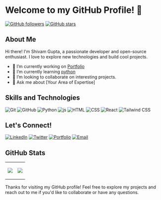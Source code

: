 # Welcome to my GitHub Profile! 👋

[![GitHub followers](https://img.shields.io/github/followers/the-shivam-gupta?label=Followers&style=social)](https://github.com/the-shivam-gupta)
[![GitHub stars](https://img.shields.io/github/stars/the-shivam-gupta?style=social)](https://github.com/the-shivam-gupta)

## About Me

Hi there! I'm Shivam Gupta, a passionate developer and open-source enthusiast. I love to explore new technologies and build cool projects.

- 🔭 I’m currently working on [Portfolio](https://the-shivam-gupta.github.io/)
- 🌱 I’m currently learning [python](https://github.com/the-shivam-gupta/learning-path)
- 👯 I’m looking to collaborate on interesting projects.
- 💬 Ask me about [Your Area of Expertise]

## Skills and Technologies
<p align="left">
 <img src="https://img.shields.io/badge/git-%23F05032.svg?style=for-the-badge&logo=git&logoColor=white" alt="Git" />
  <img src="https://img.shields.io/badge/github-%23121011.svg?style=for-the-badge&logo=github&logoColor=white" alt="GitHub" />
  <img src="https://img.shields.io/badge/Python-3776AB?style=for-the-badge&logo=python&logoColor=white" alt="Python" />
  <img src="https://img.shields.io/badge/JavaScript-F7DF1E?style=for-the-badge&logo=javascript&logoColor=black" alt="js" />
  <img src="https://img.shields.io/badge/HTML5-E34F26?style=for-the-badge&logo=html5&logoColor=white" alt="HTML" />
  <img src="https://img.shields.io/badge/CSS3-1572B6?style=for-the-badge&logo=css3&logoColor=white" alt="CSS" />
  <img src="https://img.shields.io/badge/React-61DAFB?style=for-the-badge&logo=react&logoColor=black" alt="React" />
  <img src="https://img.shields.io/badge/tailwindcss-%2338B2AC.svg?style=for-the-badge&logo=tailwind-css&logoColor=white" alt="Tailwind CSS" />
</p>


## Let's Connect!

[![LinkedIn](https://img.shields.io/badge/LinkedIn-0077B5?style=for-the-badge&logo=linkedin&logoColor=white)](https://www.linkedin.com/in/the-shivam-gupta/)
[![Twitter](https://img.shields.io/badge/Twitter-1DA1F2?style=for-the-badge&logo=twitter&logoColor=white)](https://twitter.com/ShivamGupt97925)
[![Portfolio](https://img.shields.io/badge/Portfolio-000000?style=for-the-badge&logo=dev.to&logoColor=white)](https://the-shivam-gupta.github.io/)
[![Email](https://img.shields.io/badge/Email-D14836?style=for-the-badge&logo=gmail&logoColor=white)](shivamgupta02022002@gmail.com)

## GitHub Stats

<table align="center">
  <tr>
    <td>
      <p align="center">
        <img src="https://github-readme-streak-stats.herokuapp.com/?user=the-shivam-gupta&theme=dark&hide_border=false" />
      </p>
    </td>
    <td>
      <p align="center">
        <img src="https://github-readme-stats.vercel.app/api/top-langs/?username=the-shivam-gupta&theme=dark&hide_border=false&include_all_commits=true&count_private=true&layout=compact" />
      </p>
    </td>
  </tr>
</table>

Thanks for visiting my GitHub profile! Feel free to explore my projects and reach out to me if you'd like to collaborate or have any questions.
